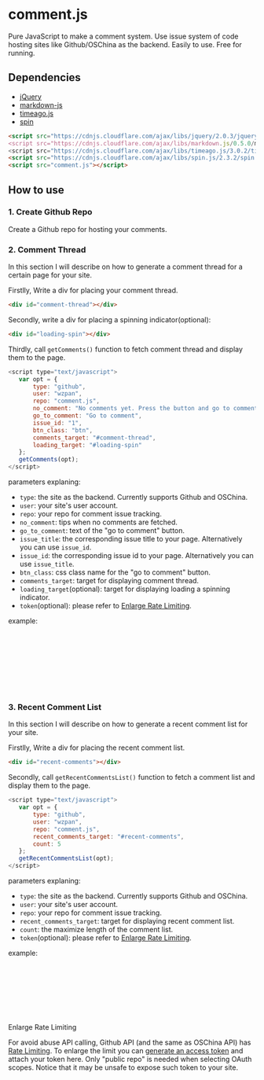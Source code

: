comment.js
===

Pure JavaScript to make a comment system. Use issue system of code hosting sites like Github/OSChina as the backend. Easily to use. Free for running.

## Dependencies

* [jQuery](https://jquery.com/)
* [markdown-js](https://github.com/evilstreak/markdown-js)
* [timeago.js](https://github.com/hustcc/timeago.js)
* [spin](https://github.com/fgnass/spin.js)

``` html
<script src="https://cdnjs.cloudflare.com/ajax/libs/jquery/2.0.3/jquery.js">/script>
<script src="https://cdnjs.cloudflare.com/ajax/libs/markdown.js/0.5.0/markdown.min.js">/script>
<script src="https://cdnjs.cloudflare.com/ajax/libs/timeago.js/3.0.2/timeago.min.js"></script>
<script src="https://cdnjs.cloudflare.com/ajax/libs/spin.js/2.3.2/spin.min.js"></script>
<script src="comment.js"></script>
```

## How to use

### 1. Create Github Repo

Create a Github repo for hosting your comments.

### 2. Comment Thread

In this section I will describe on how to generate a comment thread for a certain page for your site.

Firstlly, Write a div for placing your comment thread.

``` html
<div id="comment-thread"></div>
```

Secondly, write a div for placing a spinning indicator(optional):

``` html
<div id="loading-spin"></div>
```

Thirdly, call `getComments()` function to fetch comment thread and display them to the page.

``` js
<script type="text/javascript">
   var opt = {
       type: "github",
	   user: "wzpan",
	   repo: "comment.js",
	   no_comment: "No comments yet. Press the button and go to comment now!",
	   go_to_comment: "Go to comment",
	   issue_id: "1",
	   btn_class: "btn",
	   comments_target: "#comment-thread",
	   loading_target: "#loading-spin"
   };
   getComments(opt);
</script>
```

parameters explaning:

* `type`: the site as the backend. Currently supports Github and OSChina.
* `user`: your site's user account.
* `repo`: your repo for comment issue tracking.
* `no_comment`: tips when no comments are fetched.
* `go_to_comment`: text of the "go to comment" button.
* `issue_title`: the corresponding issue title to your page. Alternatively you can use `issue_id`. 
* `issue_id`: the corresponding issue id to your page. Alternatively you can use `issue_title`.
* `btn_class`: css class name for the "go to comment" button.
* `comments_target`: target for displaying comment thread. 
* `loading_target`(optional): target for displaying loading a spinning indicator.
* `token`(optional): please refer to [Enlarge Rate Limiting](#enlarge-rate-limiting).

example:

<div id="comment-thread"></div>
<div id="loading-spin"></div>
<div style="height:120px"></div>

### 3. Recent Comment List

In this section I will describe on how to generate a recent comment list for your site.

Firstlly, Write a div for placing the recent comment list.

``` html
<div id="recent-comments"></div>
```

Secondly, call `getRecentCommentsList()` function to fetch a comment list and display them to the page.

``` js
<script type="text/javascript">
   var opt = {
       type: "github",
	   user: "wzpan",
	   repo: "comment.js",
	   recent_comments_target: "#recent-comments",
	   count: 5
   };
   getRecentCommentsList(opt);
</script>
```

parameters explaning:

* `type`: the site as the backend. Currently supports Github and OSChina.
* `user`: your site's user account.
* `repo`: your repo for comment issue tracking.
* `recent_comments_target`: target for displaying recent comment list.
* `count`: the maximize length of the comment list.
* `token`(optional): please refer to [Enlarge Rate Limiting](#enlarge-rate-limiting).

example:

<div id="recent-comments"></div>
<div style="height:120px"></div

## Enlarge Rate Limiting

For avoid abuse API calling, Github API (and the same as OSChina API) has [Rate Limiting](https://developer.github.com/v3/#rate-limiting). To enlarge the limit you can [generate an access token](https://github.com/settings/tokens) and attach your token here. Only "public repo"  is needed when selecting OAuth scopes. Notice that it may be unsafe to expose such token to your site.
